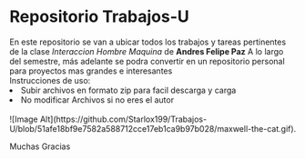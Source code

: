 <h1>Repositorio Trabajos-U</h1>
En este repositorio se van a ubicar todos los trabajos y tareas pertinentes de la clase <i>Interaccion Hombre Maquina</i> de <b>Andres Felipe Paz</b> A lo largo del semestre, más adelante se podra convertir en un repositorio personal para proyectos mas grandes e interesantes
<br>Instrucciones de uso:
<li>Subir archivos en formato zip para facil descarga y carga</li>
<li>No modificar Archivos si no eres el autor</li>

<br>
![Image Alt](https://github.com/Starlox199/Trabajos-U/blob/51afe18bf9e7582a588712cce17eb1ca9b97b028/maxwell-the-cat.gif).
<br>

Muchas Gracias
